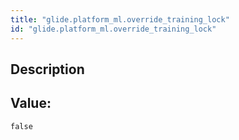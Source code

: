 ```yaml
---
title: "glide.platform_ml.override_training_lock"
id: "glide.platform_ml.override_training_lock"
---
```

## Description



## Value: 
```
false
```